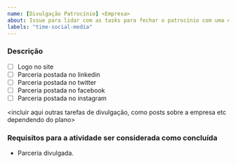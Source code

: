 ```yaml
---
name: [Divulgação Patrocínio] <Empresa> 
about: Issue para lidar com as tasks para fechar o patrocínio com uma empresa.
labels: "time-social-media"
---
```

### Descrição

- [ ] Logo no site
- [ ] Parceria postada no linkedin
- [ ] Parceria postada no twitter
- [ ] Parceria postada no facebook
- [ ] Parceria postada no instagram

<incluir aqui outras tarefas de divulgação, como posts sobre a empresa etc dependendo do plano>

### Requisitos para a atividade ser considerada como concluída
- Parceria divulgada.
